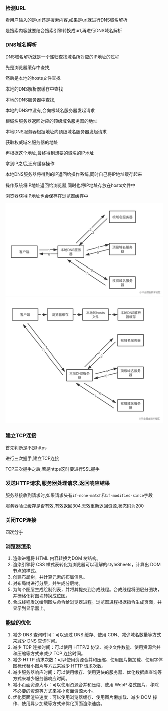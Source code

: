 ### 检测URL

看用户输入的是url还是搜索内容,如果是url就进行DNS域名解析

是搜索内容就要结合搜索引擎转换成url,再进行DNS域名解析

### DNS域名解析

DNS域名解析就是一个递归查找域名所对应的IP地址的过程

先是浏览器缓存中查找,

然后是本地的hosts文件查找

本地的DNS解析器缓存中查找

本地的DNS服务器中查找,

本地的DNS中没有,会向根域名服务器发起请求

根域名服务器返回对应的顶级域名服务器的地址

本地DNS服务器根据地址向顶级域名服务器发起请求

获取权威域名服务器的地址

再根据这个地址,最终得到想要的域名的IP地址

拿到IP之后,还有缓存操作

本地DNS服务器将得到的IP返回给操作系统,同时自己将IP地址缓存起来

操作系统将IP地址返回给浏览器,同时也将IP地址存放在hosts文件中

浏览器获得IP地址也会保存在浏览器缓存中

<img src="image/fb6e391559114715902f2f11fe35226btplv-k3u1fbpfcp-zoom-in-crop-mark4536000.webp" alt="GitHub" style="zoom:50%;" />

<img src="image/7a05842f30db483ca304fe9228380530tplv-k3u1fbpfcp-zoom-in-crop-mark4536000.webp" alt="GitHub" style="zoom:50%;" />

### 建立TCP连接

首先判断是不是https

进行三次握手,建立TCP连接

TCP三次握手之后,若是https这时要进行SSL握手

### 发送HTTP请求,服务器处理请求,返回响应结果

服务器接收到请求时,如果请求头有`if-none-match`和`if-modified-since`字段

服务器验证缓存是否有效,有效返回304,无效重新返回资源,状态码为200

### 关闭TCP连接

四次分手

### 浏览器渲染

1. 渲染进程将 HTML 内容转换为DOM 树结构。
2. 渲染引擎将 CSS 样式表转化为浏览器可以理解的styleSheets，计算出 DOM 节点的样式。
3. 创建布局树，并计算元素的布局信息。
4. 对布局树进行分层，并生成分层树。
5. 为每个图层生成绘制列表，并将其提交到合成线程。合成线程将图层分图块，并栅格化将图块转换成位图。
6. 合成线程发送绘制图块命令给浏览器进程。浏览器进程根据指令生成页面，并显示到显示器上。



### 能做的优化

1. 减少 DNS 查询时间：可以通过 DNS 缓存、使用 CDN、减少域名数量等方式来减少 DNS 查询时间。
2. 减少 TCP 连接时间：可以使用 HTTP/2 协议、减少文件数量、使用资源合并和压缩等方式来减少 TCP 连接时间。
3. 减少 HTTP 请求次数：可以使用资源合并和压缩、使用图片懒加载、使用字体图标代替小图片等方式来减少 HTTP 请求次数。
4. 减少服务器响应时间：可以使用缓存、使用更快的服务器、优化数据库查询等方式来减少服务器响应时间。
5. 减小页面资源大小：可以使用资源合并和压缩、使用 WebP 格式图片、移除不必要的资源等方式来减小页面资源大小。
6. 优化页面渲染速度：可以使用浏览器缓存、使用图片懒加载、减少 DOM 操作、使用异步加载等方式来优化页面渲染速度。
